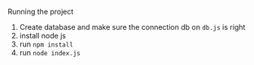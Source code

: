 Running the project
1. Create database and make sure the connection db on `db.js` is right
2. install node js
3. run `npm install`
4. run `node index.js`
